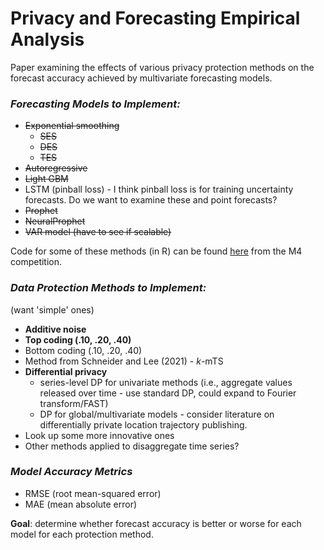 # Privacy and Forecasting Empirical Analysis

Paper examining the effects of various privacy protection methods on the forecast accuracy achieved by multivariate forecasting models.

### *Forecasting Models to Implement:*

* ~~Exponential smoothing~~
   - ~~SES~~
   - ~~DES~~
   - ~~TES~~
* ~~Autoregressive~~
* ~~Light GBM~~
* LSTM (pinball loss) - I think pinball loss is for training uncertainty forecasts. Do we want to examine these and point forecasts?
* ~~Prophet~~
* ~~NeuralProphet~~
* ~~VAR model (have to see if scalable)~~

Code for some of these methods (in R) can be found [here](https://github.com/Mcompetitions/M4-methods) from the M4 competition.

### *Data Protection Methods to Implement:*

(want 'simple' ones)

* **Additive noise**
* **Top coding (.10, .20, .40)**
* Bottom coding (.10, .20, .40)
* Method from Schneider and Lee (2021) - *k*-mTS
* **Differential privacy**
   * series-level DP for univariate methods (i.e., aggregate values released over time - use standard DP, could expand to Fourier transform/FAST)
   * DP for global/multivariate models - consider literature on differentially private location trajectory publishing.
* Look up some more innovative ones
* Other methods applied to disaggregate time series?

### *Model Accuracy Metrics*

* RMSE (root mean-squared error)
* MAE (mean absolute error)

**Goal**: determine whether forecast accuracy is better or worse for each model for each protection method.
